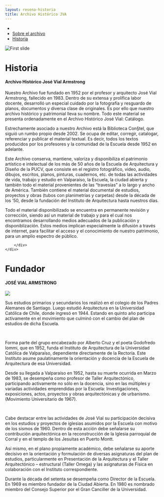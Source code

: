 ```yaml
---
layout: resena-historia
title: Archivo Histórico JVA
---
```

<div class='contenedor-sin-relleno'>
<div class='fila'>
<div class='col-lg-12 oculto-xs'>
<ul id='breadcrumb'>
<li><a href='pags/home'><i class="icn icn-hogar icn-md"></i></a></li>
<li><a href='pags/sobre_el_archivo'> Sobre el archivo</a></li>
<li><a href='pags/resena_historia'> Historia</a></li>
</ul>
</div>
</div>
</div>
<!-- contenido -->
<div class='fondo-blanco'>
<div class='col-lg-12 col-md-12 col-sm-12 col-xs-12'>
<div class='fila'>
<div class='fondo-blanco'>
<div class='wrap'>
<!-- CAROUSEL -->
<!-- imagenes-destacadas-ead -->
<!-- datos de carousel-lg -->
  <div data-ride="carousel" class="carousel slide" id="carousel-example-generic">
  <!-- Indicadores de carousel lg -->
<!-- fin datos de carousel-lg -->
<div class="carousel-inner">
<div class="item active">
    <div class='noticia grande'>
        <div class='noticia-imagen'>
            <img class='marco-imagen carousel-historia' alt="First slide" title="Noticia Destacada" src='{{ site.baseurl }}/img/img-archivo/josevialamstrong.jpg'>
        </div>
    </div>
</div>  <!-- fin de item -->
</div>
<!-- Controles -->
<a data-slide="prev" href="#carousel-example-generic" class="left carousel-control">
<i class="icn icn-nav-izq"></i>
</a>
<a data-slide="next" href="#carousel-example-generic" class="right carousel-control">
<i class="icn icn-nav-der"></i>
</a>
</div> <!-- fin de carousel -->
</div>
</div>
</div>
<div class='fila'>
<div class='fondo-blanco'>
    <div class='wrap'>
        <div class='historia'>
        <h1 class='rojo-claro'>Historia</h1>
        <h4 class='subtitulo'>Archivo Histórico José Vial Armstrong</h4>
        <div class='bloque'>
<article class="h-entry especifico">
    <div class="e-content p-summary p-name">
        <div class='bloque'>
            <p>Nuestro Archivo fue fundado en 1952 por el profesor y arquitecto José Vial Armstrong, fallecido en 1983. Dentro de su extensa y prolífica labor docente, desarrolló un especial cuidado por la fotografía y resguardo de planos, documentos y diversa clase de originales. Es por ello que nuestro archivo histórico y patrimonial lleva su nombre. Todo este material se presenta ordenadamente en el Archivo Histórico José Vial: Catálogo.</p>
            <p>Estrechamente asociado a nuestro Archivo está la Biblioteca Con§tel, que siguió un rumbo propio desde 2002. Se ocupa de editar, corregir, catalogar, referenciar y publicar el material textual. Es decir, todos los textos producidos por los profesores y la comunidad de la Escuela desde 1952 en adelante.</p>
            <p>Este Archivo conserva, mantiene, valoriza y disponibiliza el patrimonio artístico e intelectual de los más de 50 años de la Escuela de Arquitectura y Diseño de la PUCV, que consiste en el registro fotográfico, video, audio, dibujos, escritos, planos, pinturas, cuadernos, etc. de todas las actividades de vida, trabajo y estudio en Valparaíso, la Escuela, la ciudad abierta y también todo el material provenientes de las “travesías” a lo largo y ancho de América. También contiene el material documental de estudios, proyectos y obras (tubos con planimetrías y carpetas) desde la década de los ‘50, desde la fundación del Instituto de Arquitectura hasta nuestros días.</p>
            <p>Todo el material disponibilizado se encuentra en permanente revisión y corrección, siendo así un material de trabajo y para el cual nos encontramos desarrollando medios adecuados de la publicación y disponiblización. Estos medios implican especialmente la difusión a través de internet, para facilitar el acceso y el conocimiento de nuestro patrimonio, para un amplio espectro de público. </p>
            
        </div>
    </div>
</article> 
</div>
</div>
</div>
</div>
</div>
<div class='fila'>
<div class='fondo-negro-oscuro'>
    <div class='wrap'>
        <div class='historia'>
        <h1 class='rojo-claro'>Fundador</h1>
        <h4 class='subtitulo gris'>JOSÉ VIAL ARMSTRONG</h4>
        <div class='bloque'>
<article class="h-entry especifico">
    <div class="e-content p-summary p-name">
        <div class='pagina docente historia'>
            <div class='imagen-docente'>
                <img class='ancho-maximo' src='{{ site.baseurl }}/img/fundador5.jpg'>
            </div>
            <div class='resena-docente historia'>
                <p class='gris'>Sus estudios primarios y secundarios los realizó en el colegio de los Padres Alemanes de Santiago. Luego estudió Arquitectura en la Universidad Católica de Chile, donde ingresó en 1944. Estando en quinto año participa activamente en el movimiento que culminó con el cambio del plan de estudios de dicha Escuela.</p>
                </br>
                <p class='gris'>Forma parte del grupo encabezado por Alberto Cruz y el poeta Godofredo Iommi, que en 1952, funda el Instituto de Arquitectura de la Universidad Católica de Valparaíso, dependiente directamente de la Rectoría. Este Instituto asume paulatinamente la orientación y docencia de la Escuela de Arquitectura de esa Universidad.</p>
                <p class='gris'>Desde su llegada a Valparaíso en 1952, hasta su muerte ocurrida en Marzo de 1983, se desempeña como profesor de Taller Arquitectónico, participando activamente no sólo en la docencia, sino en las múltiples y variadas actividades emprendidas por la Escuela: Investigaciones, exposiciones, actos, proyectos y obras arquitectónicas y de urbanismo. (Movimiento Universitario de 1967).</p>
                </br>
                <p class='gris'>Cabe destacar entre las actividades de José Vial su participación decisiva en los estudios y proyectos de iglesias asumidos por la Escuela con motivo de los sismos de 1960. Dentro de esta acción debe señalarse su contribución arquitectónica en la reconstrucción de la Iglesia parroquial de Corral y en el templo de los Jesuitas en Puerto Montt.
                <p class='gris'>Así mismo, en el plano propiamente académico, debe señalarse su aporte decisivo en la orientación y formulación de diversas asignaturas del plan de estudios, particularmente en Presentación de la Arquitectura y el Taller Arquitectónico – estructural (Taller Omega) y las asignaturas de Física en colaboración con el Instituto correspondiente.</p>
                <p class='gris'>Durante la década del setenta se desempeña como Director de la Escuela.
                   En 1969 es miembro fundador de la Ciudad Abierta.
                   En 1980 es nombrado miembro del Consejo Superior por el Gran Canciller de la Universidad.</p> 
            </div>
        </div>
    </div>
</article> 
</div>
</div>
</div>
</div>
</div>
</div>
</div>
</div>